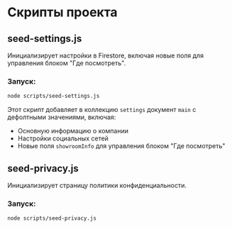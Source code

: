 # Скрипты проекта

## seed-settings.js

Инициализирует настройки в Firestore, включая новые поля для управления блоком "Где посмотреть".

### Запуск:
```bash
node scripts/seed-settings.js
```

Этот скрипт добавляет в коллекцию `settings` документ `main` с дефолтными значениями, включая:
- Основную информацию о компании
- Настройки социальных сетей
- Новые поля `showroomInfo` для управления блоком "Где посмотреть"

## seed-privacy.js

Инициализирует страницу политики конфиденциальности.

### Запуск:
```bash
node scripts/seed-privacy.js
```
